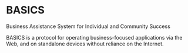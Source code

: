 # BASICS

Business Assistance System for Individual and Community Success

BASICS is a protocol for operating business-focused applications via the Web, and on standalone devices without reliance on the Internet.
